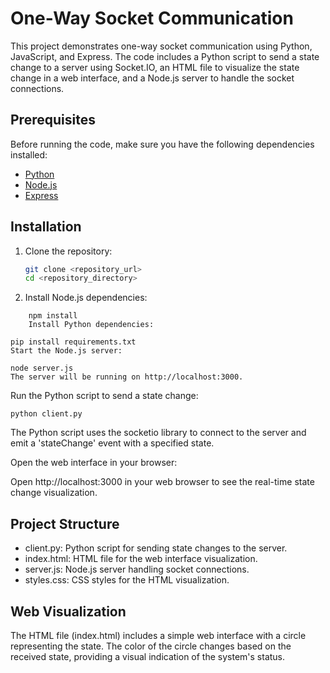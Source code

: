 # One-Way Socket Communication

This project demonstrates one-way socket communication using Python, JavaScript, and Express. The code includes a Python script to send a state change to a server using Socket.IO, an HTML file to visualize the state change in a web interface, and a Node.js server to handle the socket connections.

## Prerequisites

Before running the code, make sure you have the following dependencies installed:

- [Python](https://www.python.org/downloads/)
- [Node.js](https://nodejs.org/)
- [Express](https://expressjs.com/)

## Installation

1. Clone the repository:

   ```bash
   git clone <repository_url>
   cd <repository_directory>
   ````
2. Install Node.js dependencies:

````
    npm install
    Install Python dependencies:
````
````
pip install requirements.txt
Start the Node.js server:
````

````
node server.js
The server will be running on http://localhost:3000.
````

Run the Python script to send a state change:

````
python client.py
````
The Python script uses the socketio library to connect to the server and emit a 'stateChange' event with a specified state.

Open the web interface in your browser:

Open http://localhost:3000 in your web browser to see the real-time state change visualization.

## Project Structure
- client.py: Python script for sending state changes to the server.
- index.html: HTML file for the web interface visualization.
- server.js: Node.js server handling socket connections.
- styles.css: CSS styles for the HTML visualization.
## Web Visualization
The HTML file (index.html) includes a simple web interface with a circle representing the state. The color of the circle changes based on the received state, providing a visual indication of the system's status.
